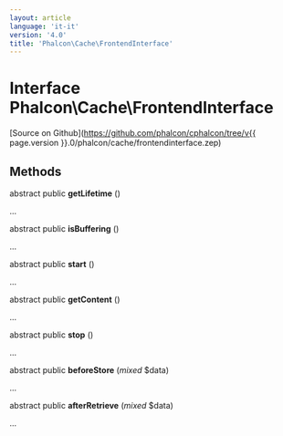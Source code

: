 ```yaml
---
layout: article
language: 'it-it'
version: '4.0'
title: 'Phalcon\Cache\FrontendInterface'
---
```

# Interface **Phalcon\Cache\FrontendInterface**

[Source on Github](https://github.com/phalcon/cphalcon/tree/v{{ page.version }}.0/phalcon/cache/frontendinterface.zep)

## Methods

abstract public **getLifetime** ()

...

abstract public **isBuffering** ()

...

abstract public **start** ()

...

abstract public **getContent** ()

...

abstract public **stop** ()

...

abstract public **beforeStore** (*mixed* $data)

...

abstract public **afterRetrieve** (*mixed* $data)

...